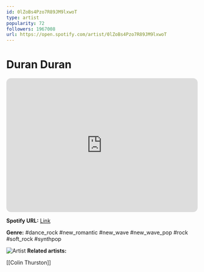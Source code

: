 ```yaml
---
id: 0lZoBs4Pzo7R89JM9lxwoT
type: artist
popularity: 72
followers: 1967008
url: https://open.spotify.com/artist/0lZoBs4Pzo7R89JM9lxwoT
---
```

# Duran Duran

<iframe style="border-radius:12px" src="https://open.spotify.com/embed/artist/0lZoBs4Pzo7R89JM9lxwoT" width="100%" height="352" frameBorder="0" allowfullscreen="" allow="autoplay; clipboard-write; encrypted-media; fullscreen; picture-in-picture" loading="lazy"></iframe>

**Spotify URL:** [Link](https://open.spotify.com/artist/0lZoBs4Pzo7R89JM9lxwoT)

**Genre:**  #dance_rock #new_romantic #new_wave #new_wave_pop #rock #soft_rock #synthpop

![Artist](https://i.scdn.co/image/2e6d5966dafa119f4a75e7df62ffa163e0d861cd)
**Related artists:**

[[Colin Thurston]]
